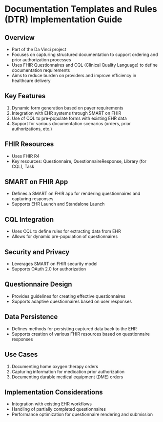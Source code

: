 # Documentation Templates and Rules (DTR) Implementation Guide

## Overview
- Part of the Da Vinci project
- Focuses on capturing structured documentation to support ordering and prior authorization processes
- Uses FHIR Questionnaires and CQL (Clinical Quality Language) to define documentation requirements
- Aims to reduce burden on providers and improve efficiency in healthcare delivery

## Key Features
1. Dynamic form generation based on payer requirements
2. Integration with EHR systems through SMART on FHIR
3. Use of CQL to pre-populate forms with existing EHR data
4. Support for various documentation scenarios (orders, prior authorizations, etc.)

## FHIR Resources
- Uses FHIR R4
- Key resources: Questionnaire, QuestionnaireResponse, Library (for CQL), Task

## SMART on FHIR App
- Defines a SMART on FHIR app for rendering questionnaires and capturing responses
- Supports EHR Launch and Standalone Launch

## CQL Integration
- Uses CQL to define rules for extracting data from EHR
- Allows for dynamic pre-population of questionnaires

## Security and Privacy
- Leverages SMART on FHIR security model
- Supports OAuth 2.0 for authorization

## Questionnaire Design
- Provides guidelines for creating effective questionnaires
- Supports adaptive questionnaires based on user responses

## Data Persistence
- Defines methods for persisting captured data back to the EHR
- Supports creation of various FHIR resources based on questionnaire responses

## Use Cases
1. Documenting home oxygen therapy orders
2. Capturing information for medication prior authorization
3. Documenting durable medical equipment (DME) orders

## Implementation Considerations
- Integration with existing EHR workflows
- Handling of partially completed questionnaires
- Performance optimization for questionnaire rendering and submission
